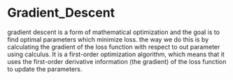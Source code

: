 # Gradient_Descent
gradient descent is a form of mathematical optimization and the goal is to find optimal parameters which minimize loss. the way we do this is by calculating the gradient of the loss function with respect to out parameter using calculus. It is a first-order optimization algorithm, which means that it uses the first-order derivative information (the gradient) of the loss function to update the parameters.
